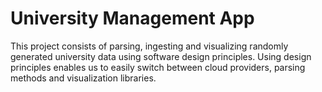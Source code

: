 # University Management App
This project consists of parsing, ingesting and visualizing randomly generated university data using software design principles. Using design principles enables us to easily switch between cloud providers, parsing methods and visualization libraries.